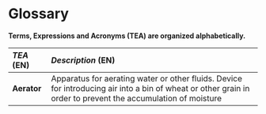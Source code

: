# Glossary

**Terms, Expressions and Acronyms (TEA) are organized alphabetically.**

| **_TEA_** (EN)                                     | **_Description_** (EN)                                                                                                                                                                                                                                                                     |                                       
|:---------------------------------------------------|:-------------------------------------------------------------------------------------------------------------------------------------------------------------------------------------------------------------------------------------------------------------------------------------------|
| **Aerator**                                        | Apparatus for aerating water or other fluids. Device for introducing air into a bin of wheat or other grain in order to prevent the accumulation of moisture                                                                                                                               |

